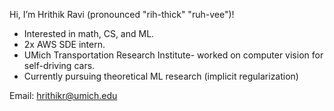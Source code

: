 Hi, I’m Hrithik Ravi (pronounced "rih-thick" "ruh-vee")!

- Interested in math, CS, and ML.
- 2x AWS SDE intern.
- UMich Transportation Research Institute- worked on computer vision for self-driving cars.
- Currently pursuing theoretical ML research (implicit regularization)

Email: hrithikr@umich.edu

<!---
hrithr/hrithr is a ✨ special ✨ repository because its `README.md` (this file) appears on your GitHub profile.
You can click the Preview link to take a look at your changes.
--->
